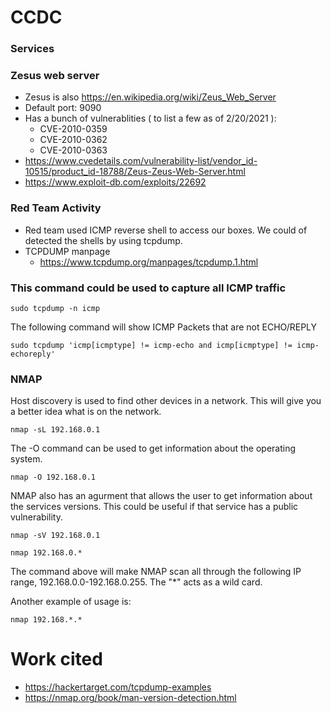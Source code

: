 # CCDC

### Services

### Zesus web server
- Zesus is also https://en.wikipedia.org/wiki/Zeus_Web_Server
- Default port: 9090
-  Has a bunch of vulnerablities ( to list a few as of 2/20/2021 ): 
    - CVE-2010-0359
    - CVE-2010-0362
    - CVE-2010-0363
- https://www.cvedetails.com/vulnerability-list/vendor_id-10515/product_id-18788/Zeus-Zeus-Web-Server.html
- https://www.exploit-db.com/exploits/22692



### Red Team Activity
- Red team used ICMP reverse shell to access our boxes. We could of detected the shells by using tcpdump. 
- TCPDUMP manpage
    - https://www.tcpdump.org/manpages/tcpdump.1.html
### This command could be used to capture all ICMP traffic
```
sudo tcpdump -n icmp
```
The following command will show ICMP Packets that are not ECHO/REPLY

```
sudo tcpdump 'icmp[icmptype] != icmp-echo and icmp[icmptype] != icmp-echoreply'
```



### NMAP


Host discovery is used to find other devices in a network. This will give you a better idea what is 
on the network. 
```
nmap -sL 192.168.0.1
```
The -O command can be used to get information about the operating system. 
```
nmap -O 192.168.0.1
```

NMAP also has an agurment that allows the user to get information about the services versions. 
This could be useful if that service has a public vulnerability. 
```
nmap -sV 192.168.0.1
```

```
nmap 192.168.0.*
```
The command above will make NMAP scan all through the following IP range, 192.168.0.0-192.168.0.255. 
The "*" acts as a wild card. 

Another example of usage is:
```
nmap 192.168.*.*
```


# Work cited
- https://hackertarget.com/tcpdump-examples
- https://nmap.org/book/man-version-detection.html
